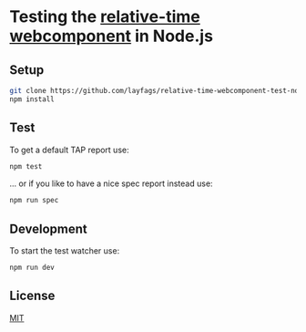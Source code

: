 # Testing the [relative-time webcomponent](https://github.com/ryanhefner/relative-time-webcomponent) in Node.js

## Setup

```sh
git clone https://github.com/layfags/relative-time-webcomponent-test-node.git
npm install
```

## Test

To get a default TAP report use:

```sh
npm test
```

... or if you like to have a nice spec report instead use:

```sh
npm run spec
```

## Development

To start the test watcher use:

```sh
npm run dev
```

## License

[MIT](LICENSE)
